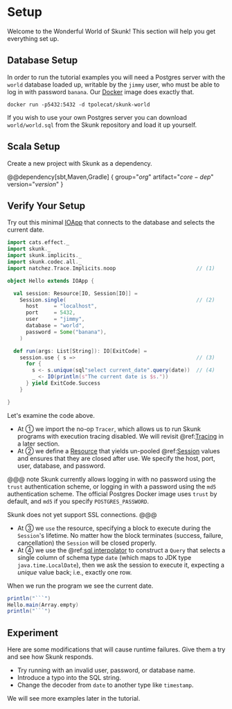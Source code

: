 # Setup

Welcome to the Wonderful World of Skunk! This section will help you get everything set up.

## Database Setup

In order to run the tutorial examples you will need a Postgres server with the `world` database loaded up, writable by the `jimmy` user, who must be able to log in with password `banana`. Our [Docker](http://docker.com) image does exactly that.

```
docker run -p5432:5432 -d tpolecat/skunk-world
```

If you wish to use your own Postgres server you can download `world/world.sql` from the Skunk repository and load it up yourself.

## Scala Setup

Create a new project with Skunk as a dependency.

@@dependency[sbt,Maven,Gradle] {
  group="$org$"
  artifact="$core-dep$"
  version="$version$"
}

## Verify Your Setup

Try out this minimal [IOApp](https://typelevel.org/cats-effect/datatypes/ioapp.html) that connects to the database and selects the current date.

```scala mdoc
import cats.effect._
import skunk._
import skunk.implicits._
import skunk.codec.all._
import natchez.Trace.Implicits.noop                          // (1)

object Hello extends IOApp {

  val session: Resource[IO, Session[IO]] =
    Session.single(                                          // (2)
      host     = "localhost",
      port     = 5432,
      user     = "jimmy",
      database = "world",
      password = Some("banana"),
    )

  def run(args: List[String]): IO[ExitCode] =
    session.use { s =>                                       // (3)
      for {
        s <- s.unique(sql"select current_date".query(date))  // (4)
        _ <- IO(println(s"The current date is $s."))
      } yield ExitCode.Success
    }

}
```

Let's examine the code above.

- At ① we import the no-op `Tracer`, which allows us to run Skunk programs with execution tracing disabled. We will revisit @ref:[Tracing](Tracing.md) in a later section.
- At ② we define a [Resource](https://typelevel.org/cats-effect/datatypes/resource.html)  that yields un-pooled @ref:[Session](../reference/Sessions.md) values and ensures that they are closed after use. We specify the host, port, user, database, and password.

@@@ note
Skunk currently allows logging in with no password using the `trust` authentication scheme, or logging in with a password using the `md5` authentication scheme. The official Postgres Docker image uses `trust` by default, and `md5` if you specify `POSTGRES_PASSWORD`.

Skunk does not yet support SSL connections.
@@@

- At ③ we `use` the resource, specifying a block to execute during the `Session`'s lifetime. No matter how the block terminates (success, failure, cancellation) the `Session` will be closed properly.
- At ④ we use the @ref:[sql interpolator](../reference/Fragments.md) to construct a `Query` that selects a single column of schema type `date` (which maps to JDK type `java.time.LocalDate`), then we ask the session to execute it, expecting a *unique* value back; i.e., exactly one row.

When we run the program we see the current date.

```scala mdoc:passthrough
println("```")
Hello.main(Array.empty)
println("```")
```

## Experiment

Here are some modifications that will cause runtime failures. Give them a try and see how Skunk responds.

- Try running with an invalid user, password, or database name.
- Introduce a typo into the SQL string.
- Change the decoder from `date` to another type like `timestamp`.

We will see more examples later in the tutorial.

